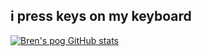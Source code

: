 ## i press keys on my keyboard

[![Bren's pog GitHub stats](https://github-readme-stats.vercel.app/api?username=smatman)](https://www.youtube.com/watch?v=dQw4w9WgXcQ)

